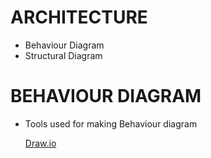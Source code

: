 #  ARCHITECTURE 

* Behaviour Diagram
* Structural Diagram

# BEHAVIOUR DIAGRAM

* Tools used for making Behaviour diagram 

    [Draw.io](https://app.diagrams.net/)
